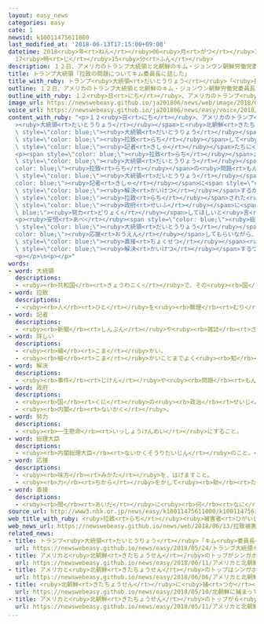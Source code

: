 ```yaml
---
layout: easy_news
categories: easy
cate: 1
newsid: k10011475611000
last_modified_at: '2018-06-13T17:15:00+09:00'
datetime: 2018<ruby>年<rt>ねん</rt></ruby>06<ruby>月<rt>がつ</rt></ruby>13<ruby>日<rt>にち</rt></ruby>
  17<ruby>時<rt>じ</rt></ruby>15<ruby>分<rt>ふん</rt></ruby>
description: １２日、アメリカのトランプ大統領と北朝鮮のキム・ジョンウン朝鮮労働党委員長が初めて会って話をしました。
title: トランプ大統領「拉致の問題についてキム委員長に話した」
title_with_ruby: トランプ<ruby>大統領<rt>だいとうりょう</rt></ruby>「<ruby>拉致<rt>らち</rt></ruby>の<ruby>問題<rt>もんだい</rt></ruby>についてキム<ruby>委員長<rt>いいんちょう</rt></ruby>に<ruby>話<rt>はな</rt></ruby>した」
outline: １２日、アメリカのトランプ大統領と北朝鮮のキム・ジョンウン朝鮮労働党委員長が初めて会って話をしました。
outline_with_ruby: １２<ruby>日<rt>にち</rt></ruby>、アメリカのトランプ<ruby>大統領<rt>だいとうりょう</rt></ruby>と<ruby>北朝鮮<rt>きたちょうせん</rt></ruby>のキム・ジョンウン<ruby>朝鮮<rt>ちょうせん</rt></ruby><ruby>労働党<rt>ろうどうとう</rt></ruby><ruby>委員長<rt>いいんちょう</rt></ruby>が<ruby>初<rt>はじ</rt></ruby>めて<ruby>会<rt>あ</rt></ruby>って<ruby>話<rt>はなし</rt></ruby>をしました。
image_url: https://newswebeasy.github.io/ja201806/news/web/image/2018/06/13/K10011475611_1806130510_1806130512_01_03.jpg
voice_url: https://newswebeasy.github.io/ja201806/news/easy/voice/2018/06/13/k10011475611000.mp4
content_with_ruby: "<p>１２<ruby>日<rt>にち</rt></ruby>、アメリカのトランプ<span style=\"color: blue;\"\
  ><ruby>大統領<rt>だいとうりょう</rt></ruby></span>と<ruby>北朝鮮<rt>きたちょうせん</rt></ruby>のキム・ジョンウン<ruby>朝鮮<rt>ちょうせん</rt></ruby><ruby>労働党<rt>ろうどうとう</rt></ruby><ruby>委員長<rt>いいんちょう</rt></ruby>が<ruby>初<rt>はじ</rt></ruby>めて<ruby>会<rt>あ</rt></ruby>って<ruby>話<rt>はなし</rt></ruby>をしました。そのあと、トランプ<span\
  \ style=\"color: blue;\"><ruby>大統領<rt>だいとうりょう</rt></ruby></span>は、<ruby>北朝鮮<rt>きたちょうせん</rt></ruby>が<ruby>日本人<rt>にっぽんじん</rt></ruby>を<span\
  \ style=\"color: blue;\"><ruby>拉致<rt>らち</rt></ruby></span>して<ruby>北朝鮮<rt>きたちょうせん</rt></ruby>へ<ruby>連<rt>つ</rt></ruby>れて<ruby>行<rt>い</rt></ruby>った<ruby>問題<rt>もんだい</rt></ruby>についてキム<ruby>委員長<rt>いいんちょう</rt></ruby>に<ruby>話<rt>はな</rt></ruby>したと<span\
  \ style=\"color: blue;\"><ruby>記者<rt>きしゃ</rt></ruby></span>たちに<ruby>言<rt>い</rt></ruby>いました。そして、「<ruby>北朝鮮<rt>きたちょうせん</rt></ruby>はこの<ruby>問題<rt>もんだい</rt></ruby>を<ruby>考<rt>かんが</rt></ruby>えていくことになるでしょう」と<ruby>言<rt>い</rt></ruby>いました。</p>\n\
  <p><span style=\"color: blue;\"><ruby>拉致<rt>らち</rt></ruby></span>された<ruby>人<rt>ひと</rt></ruby>たちの<ruby>家族<rt>かぞく</rt></ruby>は、トランプ<span\
  \ style=\"color: blue;\"><ruby>大統領<rt>だいとうりょう</rt></ruby></span>が<span style=\"\
  color: blue;\"><ruby>拉致<rt>らち</rt></ruby></span>の<ruby>問題<rt>もんだい</rt></ruby>について<ruby>話<rt>はな</rt></ruby>したと<ruby>聞<rt>き</rt></ruby>いて、「やっとここまで<ruby>来<rt>き</rt></ruby>ました」と<ruby>喜<rt>よろこ</rt></ruby>びました。しかし、トランプ<span\
  \ style=\"color: blue;\"><ruby>大統領<rt>だいとうりょう</rt></ruby></span>が<span style=\"\
  color: blue;\"><ruby>記者<rt>きしゃ</rt></ruby></span>に<span style=\"color: blue;\"><ruby>詳<rt>くわ</rt></ruby>しい</span><ruby>話<rt>はなし</rt></ruby>をしなかったため、<ruby>問題<rt>もんだい</rt></ruby>が<span\
  \ style=\"color: blue;\"><ruby>解決<rt>かいけつ</rt></ruby></span>するかどうか<ruby>心配<rt>しんぱい</rt></ruby>しています。<ruby>家族<rt>かぞく</rt></ruby>は<span\
  \ style=\"color: blue;\"><ruby>拉致<rt>らち</rt></ruby></span>された<ruby>人<rt>ひと</rt></ruby>が<ruby>必<rt>かなら</rt></ruby>ず<ruby>日本<rt>にっぽん</rt></ruby>へ<ruby>帰<rt>かえ</rt></ruby>って<ruby>来<rt>く</rt></ruby>るように、<ruby>日本<rt>にっぽん</rt></ruby>の<span\
  \ style=\"color: blue;\"><ruby>政府<rt>せいふ</rt></ruby></span>に<span style=\"color:\
  \ blue;\"><ruby>努力<rt>どりょく</rt></ruby></span>してほしいと<ruby>言<rt>い</rt></ruby>っています。</p>\n\
  <p><ruby>安倍<rt>あべ</rt></ruby><span style=\"color: blue;\"><ruby>総理大臣<rt>そうりだいじん</rt></ruby></span>は「トランプ<span\
  \ style=\"color: blue;\"><ruby>大統領<rt>だいとうりょう</rt></ruby></span>に<span style=\"\
  color: blue;\"><ruby>応援<rt>おうえん</rt></ruby></span>してもらいながら、<ruby>北朝鮮<rt>きたちょうせん</rt></ruby>と<span\
  \ style=\"color: blue;\"><ruby>直接<rt>ちょくせつ</rt></ruby></span><ruby>話<rt>はな</rt></ruby>して<ruby>問題<rt>もんだい</rt></ruby>を<span\
  \ style=\"color: blue;\"><ruby>解決<rt>かいけつ</rt></ruby></span>するつもりです」と<ruby>言<rt>い</rt></ruby>いました。</p>\n\
  <p></p>\n<p></p>"
words:
- word: 大統領
  descriptions:
  - <ruby><rb>共和国</rb><rt>きょうわこく</rt></ruby>で、その<ruby><rb>国</rb><rt>くに</rt></ruby>を<ruby><rb>代表</rb><rt>だいひょう</rt></ruby>する<ruby><rb>人</rb><rt>ひと</rt></ruby>。
- word: 拉致
  descriptions:
  - <ruby><rb>人</rb><rt>ひと</rt></ruby>を<ruby><rb>無理</rb><rt>むり</rt></ruby>やり<ruby><rb>連</rb><rt>つ</rt></ruby>れ<ruby><rb>去</rb><rt>さ</rt></ruby>ること。らっち。
- word: 記者
  descriptions:
  - <ruby><rb>新聞</rb><rt>しんぶん</rt></ruby>や<ruby><rb>雑誌</rb><rt>ざっし</rt></ruby>などの<ruby><rb>記事</rb><rt>きじ</rt></ruby>を、<ruby><rb>取材</rb><rt>しゅざい</rt></ruby>したり<ruby><rb>書</rb><rt>か</rt></ruby>いたりする<ruby><rb>人</rb><rt>ひと</rt></ruby>。
- word: 詳しい
  descriptions:
  - <ruby><rb>細</rb><rt>こま</rt></ruby>かい。
  - <ruby><rb>細</rb><rt>こま</rt></ruby>かいことまでよく<ruby><rb>知</rb><rt>し</rt></ruby>っている。
- word: 解決
  descriptions:
  - <ruby><rb>事件</rb><rt>じけん</rt></ruby>や<ruby><rb>問題</rb><rt>もんだい</rt></ruby>がうまくかたづくこと。
- word: 政府
  descriptions:
  - <ruby><rb>国</rb><rt>くに</rt></ruby>の<ruby><rb>政治</rb><rt>せいじ</rt></ruby>を<ruby><rb>行</rb><rt>おこな</rt></ruby>うところ。
  - <ruby><rb>内閣</rb><rt>ないかく</rt></ruby>。
- word: 努力
  descriptions:
  - <ruby><rb>一生懸命</rb><rt>いっしょうけんめい</rt></ruby>にすること。
- word: 総理大臣
  descriptions:
  - <ruby><rb>内閣総理大臣</rb><rt>ないかくそうりだいじん</rt></ruby>のこと。<ruby><rb>内閣</rb><rt>ないかく</rt></ruby>の<ruby><rb>最高責任者</rb><rt>さいこうせきにんしゃ</rt></ruby>で、<ruby><rb>国会議員</rb><rt>こっかいぎいん</rt></ruby>の<ruby><rb>中</rb><rt>なか</rt></ruby>から<ruby><rb>議員</rb><rt>ぎいん</rt></ruby>が<ruby><rb>選</rb><rt>えら</rt></ruby>び、<ruby><rb>天皇</rb><rt>てんのう</rt></ruby>が<ruby><rb>認</rb><rt>みと</rt></ruby>めて<ruby><rb>決</rb><rt>き</rt></ruby>まる。<ruby><rb>首相</rb><rt>しゅしょう</rt></ruby>。<ruby><rb>総理</rb><rt>そうり</rt></ruby>。
- word: 応援
  descriptions:
  - <ruby><rb>味方</rb><rt>みかた</rt></ruby>を、はげますこと。
  - <ruby><rb>力</rb><rt>ちから</rt></ruby>をかして<ruby><rb>助</rb><rt>たす</rt></ruby>けること。
- word: 直接
  descriptions:
  - <ruby><rb>間</rb><rt>あいだ</rt></ruby>に<ruby><rb>何</rb><rt>なに</rt></ruby>も<ruby><rb>入</rb><rt>い</rt></ruby>れないこと。じか。
source_url: http://www3.nhk.or.jp/news/easy/k10011475611000/k10011475611000.html
web_title_with_ruby: <ruby>拉致<rt>らち</rt></ruby><ruby>被害者<rt>ひがいしゃ</rt></ruby><ruby>家族<rt>かぞく</rt></ruby>「<ruby>確実<rt>かくじつ</rt></ruby>な<ruby>帰国<rt>きこく</rt></ruby>に<ruby>向<rt>む</rt></ruby>けた<ruby>取<rt>と</rt></ruby>り<ruby>組<rt>く</rt></ruby>みを」
web_news_url: https://newswebeasy.github.io/news/web/2018/06/13/拉致被害者家族確実な帰国に向けた取り組みを
related_news:
- title: トランプ<ruby>大統領<rt>だいとうりょう</rt></ruby>「キム<ruby>委員長<rt>いいんちょう</rt></ruby>と<ruby>会<rt>あ</rt></ruby>うかどうか<ruby>来週<rt>らいしゅう</rt></ruby>わかる」
  url: https://newswebeasy.github.io/news/easy/2018/05/24/トランプ大統領キム委員長と会うかどうか来週わかる
- title: アメリカと<ruby>北朝鮮<rt>きたちょうせん</rt></ruby>のトップがシンガポールに<ruby>着<rt>つ</rt></ruby>く
  url: https://newswebeasy.github.io/news/easy/2018/06/11/アメリカと北朝鮮のトップがシンガポールに着く
- title: アメリカと<ruby>北朝鮮<rt>きたちょうせん</rt></ruby>のトップはシンガポールの<ruby>島<rt>しま</rt></ruby>で<ruby>会<rt>あ</rt></ruby>う
  url: https://newswebeasy.github.io/news/easy/2018/06/06/アメリカと北朝鮮のトップはシンガポールの島で会う
- title: <ruby>北朝鮮<rt>きたちょうせん</rt></ruby>に<ruby>捕<rt>つか</rt></ruby>まっていた３<ruby>人<rt>にん</rt></ruby>がアメリカに<ruby>戻<rt>もど</rt></ruby>る
  url: https://newswebeasy.github.io/news/easy/2018/05/10/北朝鮮に捕まっていた3人がアメリカに戻る
- title: アメリカと<ruby>北朝鮮<rt>きたちょうせん</rt></ruby>のトップが６<ruby>月<rt>がつ</rt></ruby>１２<ruby>日<rt>にち</rt></ruby>にシンガポールで<ruby>会<rt>あ</rt></ruby>う
  url: https://newswebeasy.github.io/news/easy/2018/05/11/アメリカと北朝鮮のトップが6月12日にシンガポールで会う
...
```

